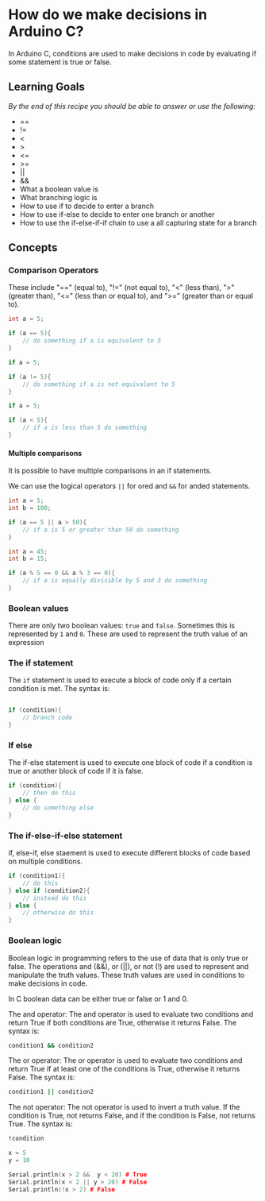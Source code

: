 # How do we make decisions in Arduino C?

In Arduino C, conditions are used to make decisions in code by evaluating if some statement is true or false. 

## Learning Goals

*By the end of this recipe you should be able to answer or use the following:*

* ==
* !=
* <
* \>
* <=
* \>=
* ||
* &&
* What a boolean value is
* What branching logic is
* How to use if to decide to enter a branch
* How to use if-else to decide to enter one branch or another
* How to use the if-else-if-if chain to use a all capturing state for a branch





## Concepts

### Comparison Operators

These include "==" (equal to), "!=" (not equal to), "<" (less than), ">" (greater than), "<=" (less than or equal to), and ">=" (greater than or equal to).

```cpp
int a = 5;

if (a == 5){
    // do something if a is equivalent to 5
}
```

```cpp
if a = 5;

if (a != 5){
    // do something if a is not equivalent to 5
}
```

```cpp
if a = 5;

if (a < 5){
    // if a is less than 5 do something
}

```

#### Multiple comparisons

It is possible to have multiple comparisons in an if statements. 

We can use the logical operators `||` for ored and `&&` for anded statements. 

```cpp 
int a = 5;
int b = 100;

if (a == 5 || a > 50){
    // if a is 5 or greater than 50 do something
}
```

```cpp
int a = 45;
int b = 15;

if (a % 5 == 0 && a % 3 == 0){
    // if a is equally divisible by 5 and 3 do something
}

```

### Boolean values 

There are only two boolean values: `true` and `false`. Sometimes this is represented by `1` and `0`. These are used to represent the truth value of an expression

### The if statement

The `if` statement is used to execute a block of code only if a certain condition is met. The syntax is: 

```cpp

if (condition){
    // branch code
}

```

### If else 

The if-else statement is used to execute one block of code if a condition is true or another block of code if it is false.

```cpp
if (condition){
    // then do this
} else {
    // do something else 
}

```

### The if-else-if-else statement

if, else-if, else staement is used to execute different blocks of code based on multiple conditions. 

```cpp
if (condition1){
    // do this
} else if (condition2){
    // instead do this
} else {
    // otherwise do this
}
```

### Boolean logic 

Boolean logic in programming refers to the use of data that is only true or false. The operations and (&&), or (||), or not (!) are used to represent and manipulate the truth values. These truth values are used in conditions to make decisions in code. 

In C boolean data can be either true or false or 1 and 0. 


The and operator: The and operator is used to evaluate two conditions and return True if both conditions are True, otherwise it returns False. The syntax is:

```bash
condition1 && condition2
```

The or operator: The or operator is used to evaluate two conditions and return True if at least one of the conditions is True, otherwise it returns False. The syntax is:

```bash
condition1 || condition2
```

The not operator: The not operator is used to invert a truth value. If the condition is True, not returns False, and if the condition is False, not returns True. The syntax is:

```bash
!condition
```

```cpp
x = 5
y = 10

Serial.println(x > 2 &&  y < 20) # True
Serial.println(x < 2 || y > 20) # False
Serial.println(!x > 2) # False
```


